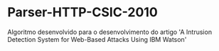 # Parser-HTTP-CSIC-2010
Algoritmo desenvolvido para o desenvolvimento do artigo 'A Intrusion Detection System for Web-Based Attacks Using IBM Watson'
